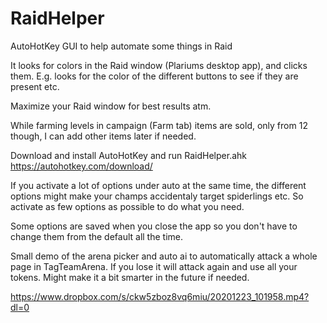 # RaidHelper
AutoHotKey GUI to help automate some things in Raid

It looks for colors in the Raid window (Plariums desktop app), and clicks them. E.g. looks for the color of the different buttons to see if they are present etc.

Maximize your Raid window for best results atm.

While farming levels in campaign (Farm tab) items are sold, only from 12 though, I can add other items later if needed.

Download and install AutoHotKey and run RaidHelper.ahk
https://autohotkey.com/download/

If you activate a lot of options under auto at the same time, the different options might make your champs accidentaly target spiderlings etc. So activate as few options as possible to do what you need.

Some options are saved when you close the app so you don't have to change them from the default all the time.

Small demo of the arena picker and auto ai to automatically attack a whole page in TagTeamArena.
If you lose it will attack again and use all your tokens. Might make it a bit smarter in the future if needed.

https://www.dropbox.com/s/ckw5zboz8vq6miu/20201223_101958.mp4?dl=0
